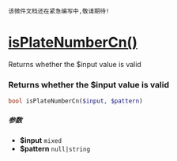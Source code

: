     该微件文档还在紧急编写中,敬请期待!
[isPlateNumberCn()](http://twinh.github.com/widget/api/isPlateNumberCn)
=======================================================================

Returns whether the $input value is valid

### Returns whether the $input value is valid
```php
bool isPlateNumberCn($input, $pattern)
```

##### 参数
* **$input** `mixed` 
* **$pattern** `null|string` 

